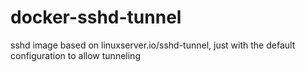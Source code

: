 # docker-sshd-tunnel
sshd image based on linuxserver.io/sshd-tunnel, just with the default configuration to allow tunneling